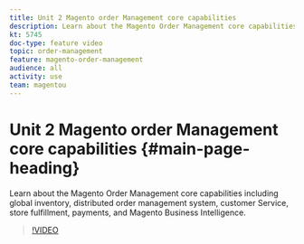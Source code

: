 ```yaml
---
title: Unit 2 Magento order Management core capabilities
description: Learn about the Magento Order Management core capabilities including global inventory, distributed order management system, customer Service, store fulfillment, payments, and Magento Business Intelligence.
kt: 5745
doc-type: feature video
topic: order-management
feature: magento-order-management
audience: all
activity: use
team: magentou
---
```


# Unit 2 Magento order Management core capabilities {#main-page-heading}

Learn about the Magento Order Management core capabilities including global inventory, distributed order management system, customer Service, store fulfillment, payments, and Magento Business Intelligence.

>[!VIDEO](https://video.tv.adobe.com/v/35966?quality=12&learn=on)